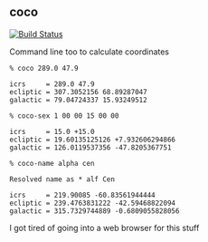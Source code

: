 coco
---
[![Build Status](https://travis-ci.org/mrtommyb/coco.svg?branch=master)](https://travis-ci.org/mrtommyb/coco)

Command line too to calculate coordinates


```
% coco 289.0 47.9

icrs     = 289.0 47.9
ecliptic = 307.3052156 68.89287047
galactic = 79.04724337 15.93249512
```


```
% coco-sex 1 00 00 15 00 00

icrs     = 15.0 +15.0
ecliptic = 19.60135125126 +7.932606294866
galactic = 126.0119537356 -47.8205367751
```

```
% coco-name alpha cen

Resolved name as * alf Cen

icrs     = 219.90085 -60.83561944444
ecliptic = 239.4763831222 -42.59468822094
galactic = 315.7329744889 -0.6809055828056
```

I got tired of going into a web browser for this stuff

